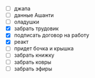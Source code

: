 - [ ] джапа
- [ ] данные Ашанти
- [ ] оладушки
- [x] забрать трудовик
- [x] подписать договор на работу
- [x] реакт
- [ ] придет бочка и крышка
- [ ] забрать книжку
- [ ] забрать ковры
- [ ] забрать эфиры
